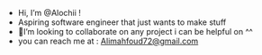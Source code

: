 - Hi, I’m @Alochii !
- Aspiring software engineer that just wants to make stuff
- 💞I’m looking to collaborate on any project i can be helpful on ^^
- you can reach me at : Alimahfoud72@gmail.com
